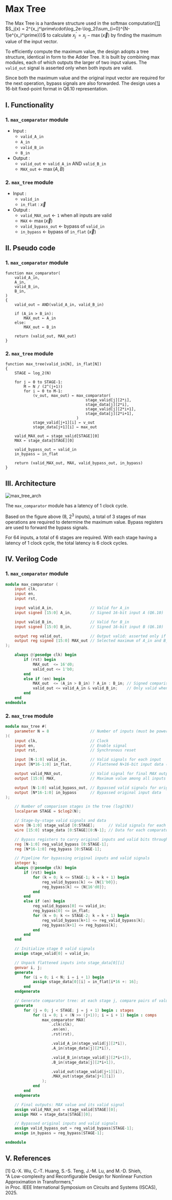 # Max Tree

The Max Tree is a hardware structure used in the softmax computation[[1]](#v-references)
$S_j(x) = 2^{x_j^\prime\cdot\log_2e-\log_2(\sum_{i=0}^{N-1}e^{x_i^\prime})}$
to calculate
$x_j^\prime = x_j - \max(\vec{x})$
by finding the maximum value of the input vector.

To efficiently compute the maximum value, the design adopts a tree structure, identical in form to the Adder Tree.
It is built by combining max modules, each of which outputs the larger of two input values.
The `valid_out` signal is asserted only when both inputs are valid.

Since both the maximum value and the original input vector are required for the next operation, bypass signals are also forwarded.
The design uses a 16-bit fixed-point format in Q6.10 representation.

## I. Functionality
### 1. `max_comparator` module
- Input :
    - `valid_A_in`
    - `A_in`
    - `valid_B_in`
    - `B_in`
- Output :
    - `valid_out` ← `valid_A_in` AND `valid_B_in`
    - `MAX_out` ← $\max(A, B)$

### 2. `max_tree` module
- Input :
    - `valid_in`
    - `in_flat` : $\vec{x}$
- Output :
    - `valid_MAX_out` ← `1` when all inputs are valid
    - `MAX` ← $\max(\vec{x})$
    - `valid_bypass_out` ← bypass of `valid_in`
    - `in_bypass` ← bypass of `in_flat` ($\vec{x}$)

## II. Pseudo code
### 1. `max_comparator` module
```
function max_comparator(
    valid_A_in, 
    A_in,
    valid_B_in,
    B_in,
)
{
    valid_out ← AND(valid_A_in, valid_B_in)

    if (A_in > B_in):
        MAX_out ← A_in
    else:
        MAX_out ← B_in

    return (valid_out, MAX_out)
}
```
### 2. `max_tree` module
```
function max_tree(valid_in[N], in_flat[N])
{
    STAGE ← log_2(N)

    for j ← 0 to STAGE-1:
        M ← N / (2^(j+1))
        for i ← 0 to M-1:
            (v_out, max_out) ← max_comparator(
                                   stage_valid[j][2*i],
                                   stage_data[j][2*i],
                                   stage_valid[j][2*i+1],
                                   stage_data[j][2*i+1],
                               )
            stage_valid[j+1][i] ← v_out
            stage_data[j+1][i] ← max_out

    valid_MAX_out ← stage_valid[STAGE][0]
    MAX ← stage_data[STAGE][0]

    valid_bypass_out ← valid_in
    in_bypass ← in_flat

    return (valid_MAX_out, MAX, valid_bypass_out, in_bypass)
}
```

## III. Architecture

![max_tree_arch](/Final_Project_Implementation/Explanation/Pictures/max_T_1.png)

The `max_comparator` module has a latency of 1 clock cycle.

Based on the figure above ($8$, $2^3$ inputs), a total of 3 stages of max operations are required to determine the maximum value.
Bypass registers are used to forward the bypass signals.

For 64 inputs, a total of 6 stages are required. With each stage having a latency of 1 clock cycle, the total latency is 6 clock cycles.

## IV. Verilog Code

### 1. `max_comparator` module
```verilog
module max_comparator (
    input clk,
    input en,
    input rst,

    input valid_A_in,                // Valid for A_in
    input signed [15:0] A_in,        // Signed 16-bit input A (Q6.10)

    input valid_B_in,                // Valid for B_in
    input signed [15:0] B_in,        // Signed 16-bit input B (Q6.10)

    output reg valid_out,            // Output valid: asserted only if both inputs are valid
    output reg signed [15:0] MAX_out // Selected maximum of A_in and B_in
);

    always @(posedge clk) begin
        if (rst) begin
            MAX_out  <= 16'd0;
            valid_out <= 1'b0;
        end 
        else if (en) begin
            MAX_out  <= (A_in > B_in) ? A_in : B_in; // Signed comparison
            valid_out <= valid_A_in & valid_B_in;    // Only valid when both inputs are valid
        end
    end
endmodule
```

### 2. `max_tree` module
```verilog
module max_tree #(
    parameter N = 8                  // Number of inputs (must be power of 2)
)(
    input clk,                       // Clock
    input en,                        // Enable signal
    input rst,                       // Synchronous reset

    input [N-1:0] valid_in,          // Valid signals for each input
    input [N*16-1:0] in_flat,        // Flattened N×16-bit input data (Q6.10 format)

    output valid_MAX_out,            // Valid signal for final MAX output
    output [15:0] MAX,               // Maximum value among all inputs

    output [N-1:0] valid_bypass_out, // Bypassed valid signals for original inputs
    output [N*16-1:0] in_bypass      // Bypassed original input data
);

    // Number of comparison stages in the tree (log2(N))
    localparam STAGE = $clog2(N);

    // Stage-by-stage valid signals and data
    wire [N-1:0] stage_valid [0:STAGE];      // Valid signals for each comparator stage
    wire [15:0] stage_data [0:STAGE][0:N-1]; // Data for each comparator stage

    // Bypass registers to carry original inputs and valid bits through the pipeline
    reg [N-1:0] reg_valid_bypass [0:STAGE-1];
    reg [N*16-1:0] reg_bypass [0:STAGE-1];

    // Pipeline for bypassing original inputs and valid signals
    integer k;
    always @(posedge clk) begin
        if (rst) begin
            for (k = 0; k <= STAGE-1; k = k + 1) begin
                reg_valid_bypass[k] <= {N{1'b0}};
                reg_bypass[k] <= {N{16'd0}};
            end
        end
        else if (en) begin
            reg_valid_bypass[0] <= valid_in;
            reg_bypass[0] <= in_flat;
            for (k = 0; k <= STAGE-2; k = k + 1) begin
                reg_valid_bypass[k+1] <= reg_valid_bypass[k];
                reg_bypass[k+1] <= reg_bypass[k];
            end
        end
    end

    // Initialize stage 0 valid signals
    assign stage_valid[0] = valid_in;

    // Unpack flattened inputs into stage_data[0][i]
    genvar i, j;
    generate
        for (i = 0; i < N; i = i + 1) begin
            assign stage_data[0][i] = in_flat[i*16 +: 16];
        end
    endgenerate

    // Generate comparator tree: at each stage j, compare pairs of values
    generate
        for (j = 0; j < STAGE; j = j + 1) begin : stages
            for (i = 0; i < (N >> (j+1)); i = i + 1) begin : comps
                max_comparator MAX(
                    .clk(clk),
                    .en(en),
                    .rst(rst),

                    .valid_A_in(stage_valid[j][2*i]),
                    .A_in(stage_data[j][2*i]),

                    .valid_B_in(stage_valid[j][2*i+1]),
                    .B_in(stage_data[j][2*i+1]),

                    .valid_out(stage_valid[j+1][i]),
                    .MAX_out(stage_data[j+1][i])
                );
            end
        end
    endgenerate

    // Final outputs: MAX value and its valid signal
    assign valid_MAX_out = stage_valid[STAGE][0];
    assign MAX = stage_data[STAGE][0];

    // Bypassed original inputs and valid signals
    assign valid_bypass_out = reg_valid_bypass[STAGE-1];
    assign in_bypass = reg_bypass[STAGE-1];

endmodule
```

## V. References

[1] Q.-X. Wu, C.-T. Huang, S.-S. Teng, J.-M. Lu, and M.-D. Shieh,  
“A Low-complexity and Reconfigurable Design for Nonlinear Function Approximation in Transformers,”  
in Proc. IEEE International Symposium on Circuits and Systems (ISCAS), 2025.
